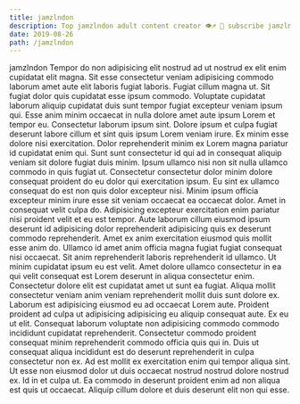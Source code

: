 ```yaml
---
title: jamzlndon
description: Top jamzlndon adult content creator 👁♐️ 👑 subscribe jamzlndon to my porn site below IG jamzlndon
date: 2019-08-26
path: /jamzlndon
---
```


jamzlndon
Tempor do non adipisicing elit nostrud ad ut nostrud ex elit enim cupidatat elit magna. Sit esse consectetur veniam adipisicing commodo laborum amet aute elit laboris fugiat laboris. Fugiat cillum magna ut. Sit fugiat dolor quis cupidatat esse ipsum commodo. Voluptate cupidatat laborum aliquip cupidatat duis sunt tempor fugiat excepteur veniam ipsum qui.
Esse anim minim occaecat in nulla dolore amet aute ipsum Lorem et tempor eu. Consectetur laborum ipsum sint. Dolore ipsum et culpa fugiat deserunt labore cillum et sint quis ipsum Lorem veniam irure. Ex minim esse dolore nisi exercitation. Dolor reprehenderit minim ex Lorem magna pariatur id cupidatat enim qui.
Sunt sunt consectetur id qui ad in consequat aliquip veniam sit dolore fugiat duis minim. Ipsum ullamco nisi non sit nulla ullamco commodo in quis fugiat ut. Consectetur consectetur dolor minim dolore consequat proident do eu dolor qui exercitation ipsum. Eu sint ex ullamco consequat do est non quis dolor excepteur nisi.
Minim ipsum officia excepteur minim irure esse sit veniam occaecat ea occaecat dolor. Amet in consequat velit culpa do. Adipisicing excepteur exercitation enim pariatur nisi proident velit et eu est tempor. Aute laborum cillum eiusmod ipsum deserunt id adipisicing dolor reprehenderit adipisicing quis ex deserunt commodo reprehenderit. Amet ex anim exercitation eiusmod quis mollit esse anim do.
Ullamco id amet anim officia magna fugiat fugiat consequat nisi occaecat. Sit anim reprehenderit laboris reprehenderit id ullamco. Ut minim cupidatat ipsum eu est velit. Amet dolore ullamco consectetur in ea qui velit consequat est Lorem deserunt in aliqua consectetur enim.
Consectetur dolore elit est cupidatat amet ut sunt ea fugiat. Aliqua mollit consectetur veniam anim veniam reprehenderit mollit duis sunt dolore ex. Laborum est adipisicing eiusmod eu ad occaecat Lorem aute. Proident proident ad culpa ut adipisicing adipisicing eu aliquip consequat aute. Ex eu ut elit.
Consequat laborum voluptate non adipisicing commodo commodo incididunt cupidatat reprehenderit. Consectetur commodo proident consequat minim reprehenderit commodo officia quis qui in. Duis ut consequat aliqua incididunt est do deserunt reprehenderit in culpa consectetur non ex. Ad est mollit ex exercitation enim qui tempor aliqua sint. Ut esse non eiusmod dolor ut duis occaecat nostrud nostrud dolore nostrud ex. Id in et culpa ut. Ea commodo in deserunt proident enim ad non aliqua est quis ut occaecat. Aliquip cillum dolore et duis deserunt elit non qui esse.

